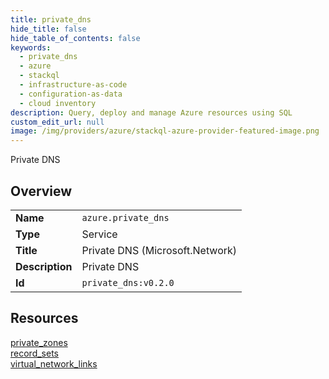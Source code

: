 ```yaml
---
title: private_dns
hide_title: false
hide_table_of_contents: false
keywords:
  - private_dns
  - azure
  - stackql
  - infrastructure-as-code
  - configuration-as-data
  - cloud inventory
description: Query, deploy and manage Azure resources using SQL
custom_edit_url: null
image: /img/providers/azure/stackql-azure-provider-featured-image.png
---
```

Private DNS  
    

## Overview
<table><tbody>
<tr><td><b>Name</b></td><td><code>azure.private_dns</code></td></tr>
<tr><td><b>Type</b></td><td>Service</td></tr>
<tr><td><b>Title</b></td><td>Private DNS (Microsoft.Network)</td></tr>
<tr><td><b>Description</b></td><td>Private DNS</td></tr>
<tr><td><b>Id</b></td><td><code>private_dns:v0.2.0</code></td></tr>
</tbody></table>

## Resources
<div class="row">
<div class="providerDocColumn">
<a href="/providers/azure/private_dns/private_zones/">private_zones</a><br />
<a href="/providers/azure/private_dns/record_sets/">record_sets</a><br />
</div>
<div class="providerDocColumn">
<a href="/providers/azure/private_dns/virtual_network_links/">virtual_network_links</a><br />
</div>
</div>
